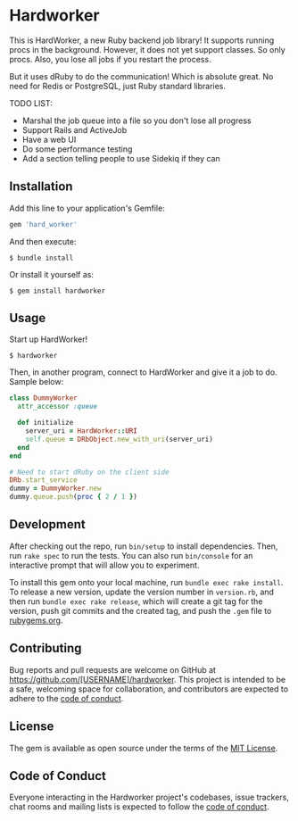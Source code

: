 # Hardworker

This is HardWorker, a new Ruby backend job library! It supports running procs in the background. 
However, it does not yet support classes. So only procs. Also, you lose all jobs if you restart the process. 

But it uses dRuby to do the communication! Which is absolute great. No need for Redis or PostgreSQL, just Ruby standard libraries. 

TODO LIST: 
- Marshal the job queue into a file so you don't lose all progress
- Support Rails and ActiveJob
- Have a web UI
- Do some performance testing
- Add a section telling people to use Sidekiq if they can

## Installation

Add this line to your application's Gemfile:

```ruby
gem 'hard_worker'
```

And then execute:

    $ bundle install

Or install it yourself as:

    $ gem install hardworker

## Usage

Start up HardWorker! 

    $ hardworker

Then, in another program, connect to HardWorker and give it a job to do. 
Sample below:

```ruby
class DummyWorker
  attr_accessor :queue

  def initialize
    server_uri = HardWorker::URI
    self.queue = DRbObject.new_with_uri(server_uri)
  end
end

# Need to start dRuby on the client side
DRb.start_service
dummy = DummyWorker.new
dummy.queue.push(proc { 2 / 1 })
```


## Development

After checking out the repo, run `bin/setup` to install dependencies. Then, run `rake spec` to run the tests. You can also run `bin/console` for an interactive prompt that will allow you to experiment.

To install this gem onto your local machine, run `bundle exec rake install`. To release a new version, update the version number in `version.rb`, and then run `bundle exec rake release`, which will create a git tag for the version, push git commits and the created tag, and push the `.gem` file to [rubygems.org](https://rubygems.org).

## Contributing

Bug reports and pull requests are welcome on GitHub at https://github.com/[USERNAME]/hardworker. This project is intended to be a safe, welcoming space for collaboration, and contributors are expected to adhere to the [code of conduct](https://github.com/[USERNAME]/hardworker/blob/master/CODE_OF_CONDUCT.md).

## License

The gem is available as open source under the terms of the [MIT License](https://opensource.org/licenses/MIT).

## Code of Conduct

Everyone interacting in the Hardworker project's codebases, issue trackers, chat rooms and mailing lists is expected to follow the [code of conduct](https://github.com/[USERNAME]/hardworker/blob/master/CODE_OF_CONDUCT.md).
